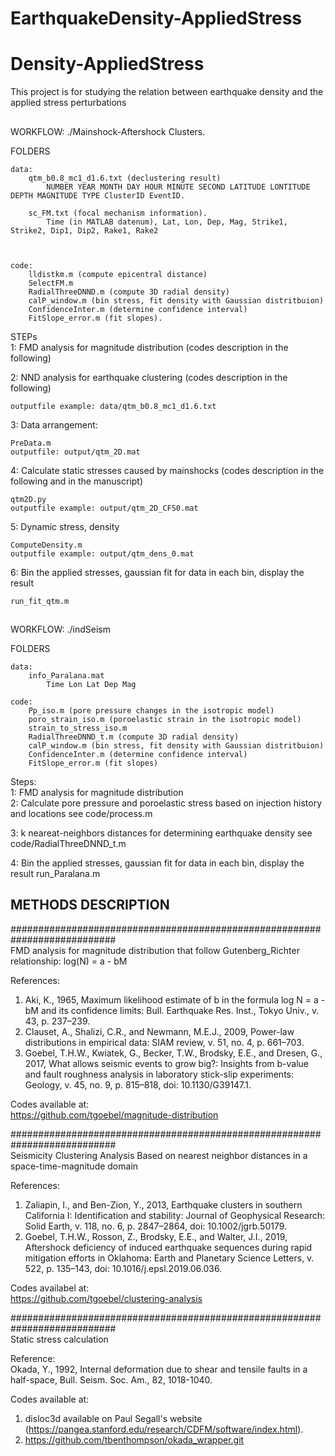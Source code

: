 # EarthquakeDensity-AppliedStress
# Density-AppliedStress    
This project is for studying the relation between earthquake density and the applied stress perturbations    


##
WORKFLOW: ./Mainshock-Aftershock Clusters. 

FOLDERS  

	data:  
		qtm_b0.8_mc1_d1.6.txt (declustering result)
			NUMBER YEAR MONTH DAY HOUR MINUTE SECOND LATITUDE LONTITUDE DEPTH MAGNITUDE TYPE ClusterID EventID. 
	
		sc_FM.txt (focal mechanism information). 
			Time (in MATLAB datenum), Lat, Lon, Dep, Mag, Strike1, Strike2, Dip1, Dip2, Rake1, Rake2  
			
	

	code:  
		lldistkm.m (compute epicentral distance)
		SelectFM.m
		RadialThreeDNND.m (compute 3D radial density)
		calP_window.m (bin stress, fit density with Gaussian distritbuion)
		ConfidenceInter.m (determine confidence interval)
		FitSlope_error.m (fit slopes). 


STEPs  
1: FMD analysis for magnitude distribution (codes description in the following)

2: NND analysis for earthquake clustering (codes description in the following)  

	outputfile example: data/qtm_b0.8_mc1_d1.6.txt

3: Data arrangement:
	
	PreData.m  
	outputfile: output/qtm_2D.mat  

4: Calculate static stresses caused by mainshocks (codes description in the following and in the manuscript)
	
	qtm2D.py     
	outputfile example: output/qtm_2D_CFS0.mat  

5: Dynamic stress, density   
	
	ComputeDensity.m
	outputfile example: output/qtm_dens_0.mat

6: Bin the applied stresses, gaussian fit for data in each bin, display the result  
	
	run_fit_qtm.m



##
WORKFLOW: ./indSeism

FOLDERS  

	data:
		info_Paralana.mat
			Time Lon Lat Dep Mag	

	code:
		Pp_iso.m (pore pressure changes in the isotropic model)
		poro_strain_iso.m (poroelastic strain in the isotropic model)
		strain_to_stress_iso.m
		RadialThreeDNND_t.m (compute 3D radial density)
		calP_window.m (bin stress, fit density with Gaussian distritbuion)
		ConfidenceInter.m (determine confidence interval)
		FitSlope_error.m (fit slopes)

Steps:   
1: FMD analysis for magnitude distribution   
2: Calculate pore pressure and poroelastic stress based on injection history and locations
	see code/process.m

3: k neareat-neighbors distances for determining earthquake density
	see code/RadialThreeDNND_t.m

4: Bin the applied stresses, gaussian fit for data in each bin, display the result
	run_Paralana.m
   

## METHODS DESCRIPTION   
###########################################################################   
FMD analysis for magnitude distribution that follow Gutenberg_Richter relationship: log(N) = a - bM   

References:   
1. Aki, K., 1965, Maximum likelihood estimate of b in the formula log N = a - bM and its confidence limits: Bull. Earthquake Res. Inst., Tokyo Univ., v. 43, p. 237–239.   
2. Clauset, A., Shalizi, C.R., and Newmann, M.E.J., 2009, Power-law distributions in empirical data: SIAM review, v. 51, no. 4, p. 661–703.   
3. Goebel, T.H.W., Kwiatek, G., Becker, T.W., Brodsky, E.E., and Dresen, G., 2017, What allows seismic events to grow big?: Insights from b-value and fault roughness analysis in laboratory stick-slip experiments: Geology, v. 45, no. 9, p. 815–818, doi: 10.1130/G39147.1.   

Codes available at:    
https://github.com/tgoebel/magnitude-distribution    


###########################################################################    
Seismicity Clustering Analysis Based on nearest neighbor distances in a space-time-magnitude domain    

References:    
1. Zaliapin, I., and Ben-Zion, Y., 2013, Earthquake clusters in southern California I: Identification and stability: Journal of Geophysical Research: Solid Earth, v. 118, no. 6, p. 2847–2864, doi: 10.1002/jgrb.50179.    
2. Goebel, T.H.W., Rosson, Z., Brodsky, E.E., and Walter, J.I., 2019, Aftershock deficiency of induced earthquake sequences during rapid mitigation efforts in Oklahoma: Earth and Planetary Science Letters, v. 522, p. 135–143, doi: 10.1016/j.epsl.2019.06.036.    

Codes availabel at:      
https://github.com/tgoebel/clustering-analysis   


###########################################################################    
Static stress calculation    

Reference:     
Okada, Y., 1992, Internal deformation due to shear and tensile faults in a half-space, Bull. Seism. Soc. Am., 82, 1018-1040.     

Codes available at:     
1. disloc3d available on Paul Segall's website (https://pangea.stanford.edu/research/CDFM/software/index.html).
2. https://github.com/tbenthompson/okada_wrapper.git
